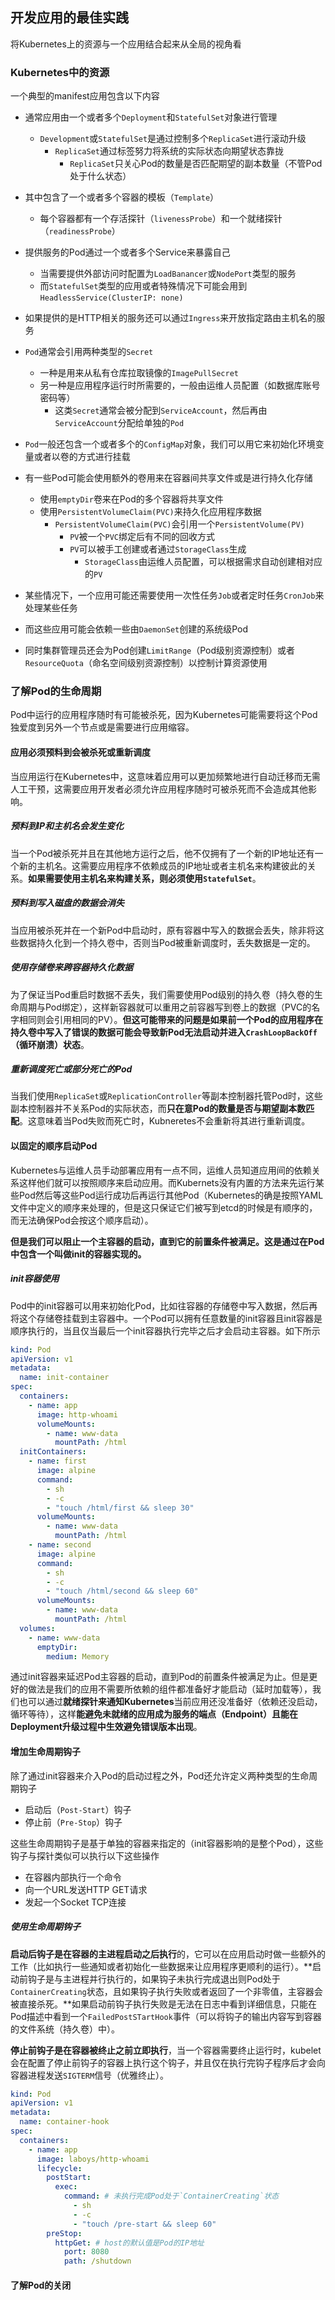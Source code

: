 开发应用的最佳实践
----------------------------

将Kubernetes上的资源与一个应用结合起来从全局的视角看



### Kubernetes中的资源

一个典型的manifest应用包含以下内容

* 通常应用由一个或者多个`Deployment`和`StatefulSet`对象进行管理
  * `Development`或`StatefulSet`是通过控制多个`ReplicaSet`进行滚动升级
    * `ReplicaSet`通过标签努力将系统的实际状态向期望状态靠拢
      * `ReplicaSet`只关心Pod的数量是否匹配期望的副本数量（不管Pod处于什么状态）

* 其中包含了一个或者多个容器的模板（`Template`）
  * 每个容器都有一个存活探针（`livenessProbe`）和一个就绪探针（`readinessProbe`）
* 提供服务的Pod通过一个或者多个Service来暴露自己
  * 当需要提供外部访问时配置为`LoadBanancer`或`NodePort`类型的服务
  * 而`StatefulSet`类型的应用或者特殊情况下可能会用到`HeadlessService(ClusterIP: none)`
* 如果提供的是HTTP相关的服务还可以通过`Ingress`来开放指定路由主机名的服务
* `Pod`通常会引用两种类型的`Secret`
  * 一种是用来从私有仓库拉取镜像的`ImagePullSecret`
  * 另一种是应用程序运行时所需要的，一般由运维人员配置（如数据库账号密码等）
    * 这类`Secret`通常会被分配到`ServiceAccount`，然后再由`ServiceAccount`分配给单独的`Pod`
* `Pod`一般还包含一个或者多个的`ConfigMap`对象，我们可以用它来初始化环境变量或者以卷的方式进行挂载
* 有一些Pod可能会使用额外的卷用来在容器间共享文件或是进行持久化存储
  * 使用`emptyDir`卷来在Pod的多个容器将共享文件
  * 使用`PersistentVolumeClaim(PVC)`来持久化应用程序数据
    * `PersistentVolumeClaim(PVC)`会引用一个`PersistentVolume(PV)`
      * `PV`被一个`PVC`绑定后有不同的回收方式
      * `PV`可以被手工创建或者通过`StorageClass`生成
        * `StorageClass`由运维人员配置，可以根据需求自动创建相对应的`PV`
* 某些情况下，一个应用可能还需要使用一次性任务`Job`或者定时任务`CronJob`来处理某些任务
* 而这些应用可能会依赖一些由`DaemonSet`创建的系统级Pod
* 同时集群管理员还会为Pod创建`LimitRange`（Pod级别资源控制）或者`ResourceQuota`（命名空间级别资源控制）以控制计算资源使用



### 了解Pod的生命周期

Pod中运行的应用程序随时有可能被杀死，因为Kubernetes可能需要将这个Pod独爱度到另外一个节点或是需要进行应用缩容。

#### 应用必须预料到会被杀死或重新调度

当应用运行在Kubernetes中，这意味着应用可以更加频繁地进行自动迁移而无需人工干预，这需要应用开发者必须允许应用程序随时可被杀死而不会造成其他影响。

##### 预料到IP和主机名会发生变化

当一个Pod被杀死并且在其他地方运行之后，他不仅拥有了一个新的IP地址还有一个新的主机名。这需要应用程序不依赖成员的IP地址或者主机名来构建彼此的关系。**如果需要使用主机名来构建关系，则必须使用`StatefulSet`**。

##### 预料到写入磁盘的数据会消失

当应用被杀死并在一个新Pod中启动时，原有容器中写入的数据会丢失，除非将这些数据持久化到一个持久卷中，否则当Pod被重新调度时，丢失数据是一定的。

##### 使用存储卷来跨容器持久化数据

为了保证当Pod重启时数据不丢失，我们需要使用Pod级别的持久卷（持久卷的生命周期与Pod绑定），这样新容器就可以重用之前容器写到卷上的数据（PVC的名字相同则会引用相同的PV）。**但这可能带来的问题是如果前一个Pod的应用程序在持久卷中写入了错误的数据可能会导致新Pod无法启动并进入`CrashLoopBackOff`（循环崩溃）状态**。

##### 重新调度死亡或部分死亡的Pod

当我们使用`ReplicaSet`或`ReplicationController`等副本控制器托管Pod时，这些副本控制器并不关系Pod的实际状态，而**只在意Pod的数量是否与期望副本数匹配**。这意味着当Pod失败而死亡时，Kubneretes不会重新将其进行重新调度。

#### 以固定的顺序启动Pod

Kubernetes与运维人员手动部署应用有一点不同，运维人员知道应用间的依赖关系这样他们就可以按照顺序来启动应用。而Kubernets没有内置的方法来先运行某些Pod然后等这些Pod运行成功后再运行其他Pod（Kubernetes的确是按照YAML文件中定义的顺序来处理的，但是这只保证它们被写到etcd的时候是有顺序的，而无法确保Pod会按这个顺序启动）。

**但是我们可以阻止一个主容器的启动，直到它的前置条件被满足。这是通过在Pod中包含一个叫做init的容器实现的。**

##### init容器使用

Pod中的init容器可以用来初始化Pod，比如往容器的存储卷中写入数据，然后再将这个存储卷挂载到主容器中。一个Pod可以拥有任意数量的init容器且init容器是顺序执行的，当且仅当最后一个init容器执行完毕之后才会启动主容器。如下所示

```yaml
kind: Pod
apiVersion: v1
metadata:
  name: init-container
spec:
  containers:
    - name: app
      image: http-whoami
      volumeMounts:
        - name: www-data
          mountPath: /html
  initContainers:
    - name: first
      image: alpine
      command:
        - sh
        - -c
        - "touch /html/first && sleep 30"
      volumeMounts:
        - name: www-data
          mountPath: /html
    - name: second
      image: alpine
      command:
        - sh
        - -c
        - "touch /html/second && sleep 60"
      volumeMounts:
        - name: www-data
          mountPath: /html
  volumes:
    - name: www-data
      emptyDir:
        medium: Memory
```

通过init容器来延迟Pod主容器的启动，直到Pod的前置条件被满足为止。但是更好的做法是我们的应用不需要所依赖的组件都准备好才能启动（延时加载等），我们也可以通过**就绪探针来通知Kubernetes**当前应用还没准备好（依赖还没启动，循环等待），这样**能避免未就绪的应用成为服务的端点（Endpoint）且能在Deployment升级过程中生效避免错误版本出现**。

#### 增加生命周期钩子

除了通过init容器来介入Pod的启动过程之外，Pod还允许定义两种类型的生命周期钩子

* 启动后（`Post-Start`）钩子
* 停止前（`Pre-Stop`）钩子

这些生命周期钩子是基于单独的容器来指定的（init容器影响的是整个Pod），这些钩子与探针类似可以执行以下这些操作

* 在容器内部执行一个命令
* 向一个URL发送HTTP GET请求
* 发起一个Socket TCP连接

##### 使用生命周期钩子

**启动后钩子是在容器的主进程启动之后执行**的，它可以在应用启动时做一些额外的工作（比如执行一些通知或者初始化一些数据来让应用程序更顺利的运行）。**启动前钩子是与主进程并行执行的，如果钩子未执行完成退出则Pod处于`ContainerCreating`状态，且如果钩子执行失败或者返回了一个非零值，主容器会被直接杀死。**如果启动前钩子执行失败是无法在日志中看到详细信息，只能在Pod描述中看到一个`FailedPostSTartHook`事件（可以将钩子的输出内容写到容器的文件系统（持久卷）中）。

**停止前钩子是在容器被终止之前立即执行**，当一个容器需要终止运行时，kubelet会在配置了停止前钩子的容器上执行这个钩子，并且仅在执行完钩子程序后才会向容器进程发送`SIGTERM`信号（优雅终止）。

```yaml
kind: Pod
apiVersion: v1
metadata:
  name: container-hook
spec:
  containers:
    - name: app
      image: laboys/http-whoami
      lifecycle:
        postStart:
          exec:
            command: # 未执行完成Pod处于`ContainerCreating`状态
              - sh
              - -c
              - "touch /pre-start && sleep 60"
        preStop:
          httpGet: # host的默认值是Pod的IP地址
            port: 8080
            path: /shutdown
```

#### 了解Pod的关闭
